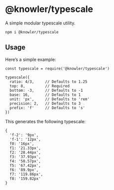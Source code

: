 # @knowler/typescale

A simple modular typescale utility.

```
npm i @knowler/typescale
```

## Usage

Here’s a simple example:

```
const typescale = require('@knowler/typescale')

typescale({
  ratio: 4/3,     // Defaults to 1.25
  top: 8,         // Required
  bottom: -3,     // Defaults to -1
  base: 16,       // Defaults to 1
  unit: 'px',     // Defaults to 'rem'
  precision: 2,   // Defaults to 3
  prefix: 'f'     // Defaults to 's'
})
```

This generates the following typescale:

```
{
  'f-2': '9px',
  'f-1': '12px',
  f0: '16px',
  f1: '21.33px',
  f2: '28.44px',
  f3: '37.93px',
  f4: '50.57px',
  f5: '67.42px',
  f6: '89.9px',
  f7: '119.86px',
  f8: '159.82px'
}
```
